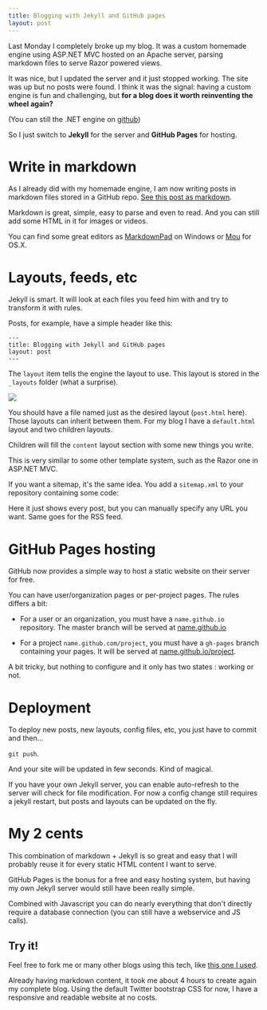 ```yaml
---
title: Blogging with Jekyll and GitHub pages
layout: post
---
```

Last Monday I completely broke up my blog. It was a custom homemade engine using ASP.NET MVC hosted on an Apache server, parsing markdown files to serve Razor powered views.

It was nice, but I updated the server and it just stopped working. The site was up but no posts were found. I think it was the signal: having a custom engine is fun and challenging, but **for a blog does it worth reinventing the wheel again?**

(You can still the .NET engine on [github](https://github.com/Valryon/valryon.github.io/tree/asp.net-mvc))

So I just switch to **Jekyll** for the server and **GitHub Pages** for hosting.

# Write in markdown

As I already did with my homemade engine, I am now writing posts in markdown files stored in a GitHub repo. [See this post as markdown](https://github.com/Valryon/valryon.github.io/blob/master/_posts/2013-04-08-blogging-with-jekyll-and-github-pages.md).

Markdown is great, simple, easy to parse and even to read. And you can still add some HTML in it for images or videos.

You can find some great editors as [MarkdownPad](http://markdownpad.com/) on Windows or [Mou](http://mouapp.com/) for OS.X.

# Layouts, feeds, etc

Jekyll is smart. It will look at each files you feed him with and try to transform it with rules.

Posts, for example, have a simple header like this:

```
---
title: Blogging with Jekyll and GitHub pages
layout: post
---
```

The `layout` item tells the engine the layout to use. This layout is stored in the ``_layouts`` folder (what a surprise).

<img src="{{site.url}}/static/content/2013-04-08/blog_layouts.png" />

You should have a file named just as the desired layout (``post.html`` here). Those layouts can inherit between them. For my blog I have a ``default.html`` layout and two children layouts.

Children will fill the ``content`` layout section with some new things you write.

This is very similar to some other template system, such as the Razor one in ASP.NET MVC.

If you want a sitemap, it's the same idea. You add a ``sitemap.xml`` to your repository containing some code:

<script src="https://gist.github.com/Valryon/5335214.js"></script>

Here it just shows every post, but you can manually specify any URL you want. Same goes for the RSS feed.

# GitHub Pages hosting

GitHub now provides a simple way to host a static website on their server for free.

You can have user/organization pages or per-project pages. The rules differs a bit:

- For a user or an organization, you must have a ``name.github.io`` repository. The master branch will be served at [name.github.io](name.github.io)

- For a project ``name.github.com/project``, you must have a ``gh-pages`` branch containing your pages. It will be served at [name.github.io/project](name.github.io/project).

A bit tricky, but nothing to configure and it only has two states : working or not.

# Deployment

To deploy new posts, new layouts, config files, etc, you just have to commit and then...

``git push``.

And your site will be updated in few seconds. Kind of magical.

If you have your own Jekyll server, you can enable auto-refresh to the server will check for file modification. For now a config change still requires a jekyll restart, but posts and layouts can be updated on the fly.

# My 2 cents

This combination of markdown + Jekyll is so great and easy that I will probably reuse it for every static HTML content I want to serve.

GitHub Pages is the bonus for a free and easy hosting system, but having my own Jekyll server would still have been really simple.

Combined with Javascript you can do nearly everything that don't directly require a database connection (you can still have a webservice and JS calls).


## Try it!

Feel free to fork me or many other blogs using this tech, like [this one I used](https://github.com/FlorianWolters/florianwolters.github.com).

Already having markdown content, it took me about 4 hours to create again my complete blog. Using the default Twitter bootstrap CSS for now, I have a responsive and readable website at no costs.